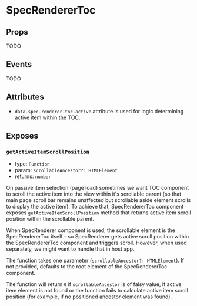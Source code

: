 # SpecRendererToc

## Props

TODO

## Events

TODO

## Attributes

* `data-spec-renderer-toc-active` attribute is used for logic determining active item within the TOC.

## Exposes

### `getActiveItemScrollPosition`

* type: `Function`
* param: `scrollableAncestor?: HTMLElement`
* returns: `number`

On passive item selection (page load) sometimes we want TOC component to scroll the active item into the view within it's scrollable parent (so that main page scroll bar remains unaffected but scrollable aside element scrolls to display the active item). To achieve that, SpecRendererToc component exposes `getActiveItemScrollPosition` method that returns active item scroll position within the scrollable parent.

When SpecRenderer component is used, the scrollable element is the SpecRendererToc itself - so SpecRenderer gets active scroll position within the SpecRendererToc component and triggers scroll. However, when used separately, we might want to handle that in host app.

The function takes one parameter (`scrollableAncestor?: HTMLElement`). If not provided, defaults to the root element of the SpecRendererToc component.

The function will return `0` if `scrollableAncestor` is of falsy value, if active item element is not found or the function fails to calculate active item scroll position (for example, if no positioned ancestor element was found).
